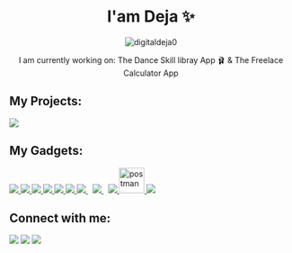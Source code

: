 <h1 align="center"> I'am Deja ✨ </h1>


<p align="center"><a><img src="https://user-images.githubusercontent.com/90660363/164593321-8e2ebb68-4344-452f-8465-ffca8255b359.png" alt="digitaldeja0"></a></p>



<p align="center">I am currently working on: The Dance Skill libray App 🩰 & The Freelace Calculator App </p>

## My Projects:
<p align="left">

<a href = "https://www.behance.net/dejacherese"><img src="https://user-images.githubusercontent.com/90660363/164602394-02d9d319-6ef8-4e81-80c1-9909c285edbd.png"/></a>

</p>

## My Gadgets:

<p align="left"> 
    <a href="https://reactjs.org/" target="_blank"> <img src="https://img.icons8.com/color/react-native.png"/> </a>
    <a href="https://developer.mozilla.org/en-US/docs/Web/JavaScript" target="_blank"> <img src="https://img.icons8.com/color/javascript.png"/> </a> 
    <a href="https://www.w3.org/html/" target="_blank"> <img src="https://img.icons8.com/color/html-5.png"/> </a> 
    <a href="https://www.w3schools.com/css/" target="_blank"> <img src="https://img.icons8.com/color/css3.png"/> </a> 
    <a href="https://getbootstrap.com" target="_blank"> <img src="https://img.icons8.com/color/bootstrap.png"/> </a> 
    <a href="https://www.python.org" target="_blank"> <img src="https://img.icons8.com/color/python.png"/> </a> 
    <a style="padding-right:8px;" href="https://nodejs.org" target="_blank"> <img src="https://img.icons8.com/color/nodejs.png"/> </a> 
    <a style="padding-right:8px;" href="https://www.mysql.com/" target="_blank"> <img src="https://img.icons8.com/mysql-logo.png"/> </a>
    <a href="https://firebase.google.com/" target="_blank"> <img src="https://img.icons8.com/color/firebase.png"/> </a> 
    <a href="https://postman.com" target="_blank"> <img src="https://www.vectorlogo.zone/logos/getpostman/getpostman-icon.svg" alt="postman" width="45" height="45"/> </a>   
    <a href="https://redux.js.org" target="_blank"> <img src="https://img.icons8.com/color/redux.png"/> </a>
</p>

## Connect with me:
<p align="left">
<a href = "https://www.linkedin.com/in/dejacherese/"><img src="https://img.icons8.com/color/linkedin.png"/></a>
<a href = "https://twitter.com/DejaCherese"><img src="https://img.icons8.com/color/twitter.png"/></a>
<a href = "https://www.youtube.com/channel/UC0QAyf2feqkYcwae7sHzH-Q"><img src="https://img.icons8.com/color/youtube-play.png"/></a>
</p>



